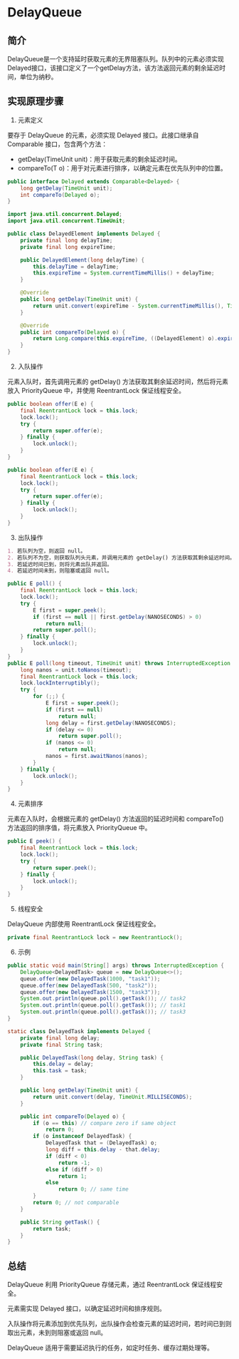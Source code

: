 # DelayQueue

## 简介

DelayQueue是一个支持延时获取元素的无界阻塞队列。队列中的元素必须实现Delayed接口，该接口定义了一个getDelay方法，该方法返回元素的剩余延迟时间，单位为纳秒。



## 实现原理步骤

1. 元素定义

要存于 DelayQueue 的元素，必须实现 Delayed 接口。此接口继承自 Comparable 接口，包含两个方法：

- getDelay(TimeUnit unit)：用于获取元素的剩余延迟时间。
- compareTo(T o)：用于对元素进行排序，以确定元素在优先队列中的位置。

```java
public interface Delayed extends Comparable<Delayed> {
    long getDelay(TimeUnit unit);
    int compareTo(Delayed o);
}

import java.util.concurrent.Delayed;
import java.util.concurrent.TimeUnit;

public class DelayedElement implements Delayed {
    private final long delayTime;
    private final long expireTime;

    public DelayedElement(long delayTime) {
        this.delayTime = delayTime;
        this.expireTime = System.currentTimeMillis() + delayTime;
    }

    @Override
    public long getDelay(TimeUnit unit) {
        return unit.convert(expireTime - System.currentTimeMillis(), TimeUnit.MILLISECONDS);
    }

    @Override
    public int compareTo(Delayed o) {
        return Long.compare(this.expireTime, ((DelayedElement) o).expireTime);
    }
}
```

2. 入队操作

元素入队时，首先调用元素的 getDelay() 方法获取其剩余延迟时间，然后将元素放入 PriorityQueue 中，并使用 ReentrantLock 保证线程安全。

```java
public boolean offer(E e) {
    final ReentrantLock lock = this.lock;
    lock.lock();
    try {
        return super.offer(e);
    } finally {
        lock.unlock();
    }
}

public boolean offer(E e) {
    final ReentrantLock lock = this.lock;
    lock.lock();
    try {
        return super.offer(e);
    } finally {
        lock.unlock();
    }
}
```

3. 出队操作

```md
1. 若队列为空，则返回 null。
2. 若队列不为空，则获取队列头元素，并调用元素的 getDelay() 方法获取其剩余延迟时间。
3. 若延迟时间已到，则将元素出队并返回。
4. 若延迟时间未到，则阻塞或返回 null。
```

```java
public E poll() {
    final ReentrantLock lock = this.lock;
    lock.lock();
    try {
        E first = super.peek();
        if (first == null || first.getDelay(NANOSECONDS) > 0)
            return null;
        return super.poll();
    } finally {
        lock.unlock();
    }
}
public E poll(long timeout, TimeUnit unit) throws InterruptedException {
    long nanos = unit.toNanos(timeout);
    final ReentrantLock lock = this.lock;
    lock.lockInterruptibly();
    try {
        for (;;) {
            E first = super.peek();
            if (first == null)
                return null;
            long delay = first.getDelay(NANOSECONDS);
            if (delay <= 0)
                return super.poll();
            if (nanos <= 0)
                return null;
            nanos = first.awaitNanos(nanos);
        }
    } finally {
        lock.unlock();
    }
}
```

4. 元素排序

元素在入队时，会根据元素的 getDelay() 方法返回的延迟时间和 compareTo() 方法返回的排序值，将元素放入 PriorityQueue 中。

```java
public E peek() {
    final ReentrantLock lock = this.lock;
    lock.lock();
    try {
        return super.peek();
    } finally {
        lock.unlock();
    }
}
```

5. 线程安全

DelayQueue 内部使用 ReentrantLock 保证线程安全。

```java
private final ReentrantLock lock = new ReentrantLock();
```

6. 示例

```java
public static void main(String[] args) throws InterruptedException {
    DelayQueue<DelayedTask> queue = new DelayQueue<>();
    queue.offer(new DelayedTask(1000, "task1"));
    queue.offer(new DelayedTask(500, "task2"));
    queue.offer(new DelayedTask(1500, "task3"));
    System.out.println(queue.poll().getTask()); // task2
    System.out.println(queue.poll().getTask()); // task1
    System.out.println(queue.poll().getTask()); // task3
}

static class DelayedTask implements Delayed {
    private final long delay;
    private final String task;

    public DelayedTask(long delay, String task) {
        this.delay = delay;
        this.task = task;
    }

    public long getDelay(TimeUnit unit) {
        return unit.convert(delay, TimeUnit.MILLISECONDS);
    }

    public int compareTo(Delayed o) {
        if (o == this) // compare zero if same object
            return 0;
        if (o instanceof DelayedTask) {
            DelayedTask that = (DelayedTask) o;
            long diff = this.delay - that.delay;
            if (diff < 0)
                return -1;
            else if (diff > 0)
                return 1;
            else
                return 0; // same time
        }
        return 0; // not comparable
    }

    public String getTask() {
        return task;
    }
}
```

## 总结

DelayQueue 利用 PriorityQueue 存储元素，通过 ReentrantLock 保证线程安全。

元素需实现 Delayed 接口，以确定延迟时间和排序规则。

入队操作将元素添加到优先队列，出队操作会检查元素的延迟时间，若时间已到则取出元素，未到则阻塞或返回 null。

DelayQueue 适用于需要延迟执行的任务，如定时任务、缓存过期处理等。
